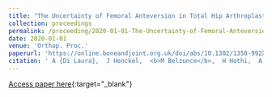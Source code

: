 ```yaml
---
title: "The Uncertainty of Femoral Anteversion in Total Hip Arthroplasty"
collection: proceedings
permalink: /proceeding/2020-01-01-The-Uncertainty-of-Femoral-Anteversion-in-Total-Hip-Arthroplasty
date: 2020-01-01
venue: 'Orthop. Proc.'
paperurl: 'https://online.boneandjoint.org.uk/doi/abs/10.1302/1358-992X.2020.5.024'
citation: ' A {Di Laura},  J Henckel,  <b>M Belzunce</b>,  H Hothi,  A Hart, &quot;The Uncertainty of Femoral Anteversion in Total Hip Arthroplasty.&quot; <i>Orthop. Proc.</i>, 2020.'
---
```

[Access paper here](https://online.boneandjoint.org.uk/doi/abs/10.1302/1358-992X.2020.5.024){:target="_blank"}
